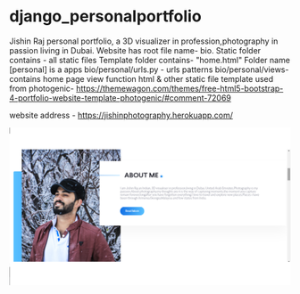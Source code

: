 # django_personalportfolio
Jishin Raj personal portfolio, a 3D visualizer in profession,photography in passion living in Dubai. 
Website has root file name- bio.
Static folder contains - all static files
Template folder contains- "home.html"
Folder name [personal] is a apps
bio/personal/urls.py - urls patterns
bio/personal/views- contains home page view function 
html & other static file template used from photogenic- https://themewagon.com/themes/free-html5-bootstrap-4-portfolio-website-template-photogenic/#comment-72069

website address - https://jishinphotography.herokuapp.com/

![homepage_screenshot](static/jishinweb.png)

